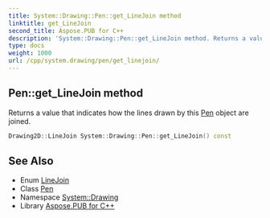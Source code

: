 ```yaml
---
title: System::Drawing::Pen::get_LineJoin method
linktitle: get_LineJoin
second_title: Aspose.PUB for C++
description: 'System::Drawing::Pen::get_LineJoin method. Returns a value that indicates how the lines drawn by this Pen object are joined in C++.'
type: docs
weight: 1000
url: /cpp/system.drawing/pen/get_linejoin/
---
```

## Pen::get_LineJoin method


Returns a value that indicates how the lines drawn by this [Pen](../) object are joined.

```cpp
Drawing2D::LineJoin System::Drawing::Pen::get_LineJoin() const
```

## See Also

* Enum [LineJoin](../../../system.drawing.drawing2d/linejoin/)
* Class [Pen](../)
* Namespace [System::Drawing](../../)
* Library [Aspose.PUB for C++](../../../)
